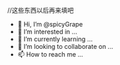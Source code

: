   //这些东西以后再来填吧
- 👋 Hi, I’m @spicyGrape
- 👀 I’m interested in ...
- 🌱 I’m currently learning ...
- 💞️ I’m looking to collaborate on ...
- 📫 How to reach me ...

<!---
spicyGrape/spicyGrape is a ✨ special ✨ repository because its `README.md` (this file) appears on your GitHub profile.
You can click the Preview link to take a look at your changes.
--->
